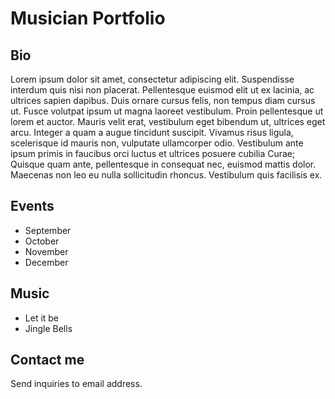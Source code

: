 # Musician Portfolio

## Bio
Lorem ipsum dolor sit amet, consectetur adipiscing elit. Suspendisse interdum quis nisi non placerat. Pellentesque euismod elit ut ex lacinia, ac ultrices sapien dapibus. Duis ornare cursus felis, non tempus diam cursus ut. Fusce volutpat ipsum ut magna laoreet vestibulum. Proin pellentesque ut lorem et auctor. Mauris velit erat, vestibulum eget bibendum ut, ultrices eget arcu. Integer a quam a augue tincidunt suscipit. Vivamus risus ligula, scelerisque id mauris non, vulputate ullamcorper odio. Vestibulum ante ipsum primis in faucibus orci luctus et ultrices posuere cubilia Curae; Quisque quam ante, pellentesque in consequat nec, euismod mattis dolor. Maecenas non leo eu nulla sollicitudin rhoncus. Vestibulum quis facilisis ex.  

## Events

* September  
* October   
* November  
* December  

## Music

* Let it be  
* Jingle Bells  

## Contact me 

Send inquiries to email address. 

